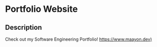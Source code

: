 # Portfolio Website

## Description

Check out my Software Engineering Portfolio! 
[https://www.maayon.dev)](https://www.maayon.dev)
